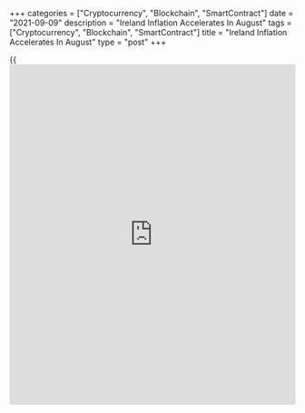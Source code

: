 +++
categories = ["Cryptocurrency", "Blockchain", "SmartContract"]
date = "2021-09-09"
description = "Ireland Inflation Accelerates In August"
tags = ["Cryptocurrency", "Blockchain", "SmartContract"]
title = "Ireland Inflation Accelerates In August"
type = "post"
+++

{{<iframe id="large-banner" src="https://www.bounty.group/#slide=10.0" width="100%" height="600" scrolling="no" style="border: 0px solid rgb(216, 221, 230); border-radius: 3px;">}}

Ireland's consumer price inflation rose in August, data from the Central
Statistics Office showed on Thursday.

The consumer price index increased 2.8 percent year-on-year in August,
after a 2.2 percent rise in July.

Prices for housing, water, electricity, gas and other fuels grew 7.3
percent yearly in August and those of transport increased 10.2 percent.

Prices for restaurants and hotels, and alcoholic beverages and tobacco
gained by 3.4 percent and 2.4 percent, respectively.

On a month-on-month basis, consumer prices rose 0.6 percent in August,
following a 0.4 percent increase in the prior month.

The EU measure of inflation, the harmonized index of consumer prices, or
HICP, rose 3.0 percent annually in August, following a 2.2 percent
increase in the preceding month.

On a monthly basis, the HICP increased 0.7 percent in August, after a
0.4 percent rise in the previous month.

For comments and feedback [contact](https://www.playgroundfx.com/contact/): editorial@rtt[news](https://www.letsplayfx.com/blog/forex-news-website/).com

[Economic News][1]

 **What parts of the world are seeing the best (and worst) economic
performances lately? Click[here][2] to check out our [Econ Scorecard][2]
and find out! See up-to-the-moment [ranking](https://www.playgroundfx.com/blog/crypto-exchange-ranking/)s for the best and worst
performers in [GDP][3], [unemployment rate][4], [inflation][5] and much
more.**

   1. www.rtt[news](https://www.letsplayfx.com/blog/forex-news-website/).com/Content/EconomicNews.aspx
   2. www.rtt[news](https://www.letsplayfx.com/blog/forex-news-website/).com/economic-scorecard/world-rank/industrial-production/highest-performance.aspx
   3. www.rtt[news](https://www.letsplayfx.com/blog/forex-news-website/).com/economic-scorecard/world-rank/GDP/highest-performance.aspx
   4. www.rtt[news](https://www.letsplayfx.com/blog/forex-news-website/).com/economic-scorecard/world-rank/unemployment-rate/lowest-performance.aspx
   5. www.rtt[news](https://www.letsplayfx.com/blog/forex-news-website/).com/economic-scorecard/world-rank/CPI/highest-performance.aspx